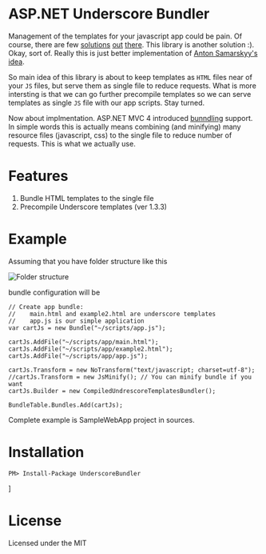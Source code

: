 ASP.NET Underscore Bundler
==========================

Management of the templates for your javascript app could be pain. Of course, there are few [solutions](http://samarskyy.blogspot.com/2012/03/loading-external-jquery-template-files.html) [out](http://encosia.com/jquery-templates-composite-rendering-and-remote-loading/) [there](http://www.knockmeout.net/2011/03/using-external-jquery-template-files.html). This library is another solution :). Okay, sort of. Really this is just better implementation of [Anton Samarskyy's idea](http://samarskyy.blogspot.com/2012/03/loading-external-jquery-template-files.html).

So main idea of this library is about to keep templates as `HTML` files near of your `JS` files, but serve them as single file to reduce requests. What is more intersting is that we can go further precompile templates so we can serve templates as single `JS` file with our app scripts. Stay turned.

Now about implmentation. ASP.NET MVC 4 introduced [bunndling](http://msdn.microsoft.com/en-us/library/system.web.optimization.bundle.aspx) support. In simple words this is actually means combining (and minifying) many resource files (javascript, css) to the single file to reduce number of requests. This is what we actually use.

Features
========

1. Bundle HTML templates to the single file
2. Precompile Underscore templates (ver 1.3.3)

Example
=======

Assuming that you have folder structure like this 

![Folder structure]("/docs/bundlefoldertructure.png")

bundle configuration will be

    // Create app bundle: 
    //    main.html and example2.html are underscore templates
    //    app.js is our simple application
    var cartJs = new Bundle("~/scripts/app.js");
    
    cartJs.AddFile("~/scripts/app/main.html");
    cartJs.AddFile("~/scripts/app/example2.html");      
    cartJs.AddFile("~/scripts/app/app.js");
    
    cartJs.Transform = new NoTransform("text/javascript; charset=utf-8");    
    //cartJs.Transform = new JsMinify(); // You can minify bundle if you want
    cartJs.Builder = new CompiledUndrescoreTemplatesBundler();
    
    BundleTable.Bundles.Add(cartJs);

Complete example is SampleWebApp project in sources.

Installation
============
	
<div class="nuget-badge">
    <p><code>PM&gt; Install-Package UnderscoreBundler</code></p>
</div>]
	
License
=======

Licensed under the MIT
